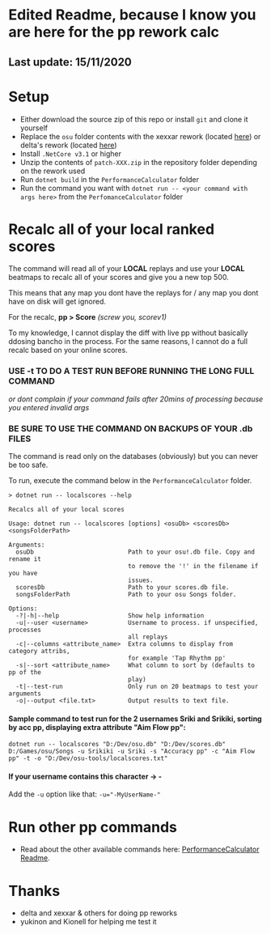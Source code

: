 # Edited Readme, because I know you are here for the pp rework calc 

## Last update: 15/11/2020

# Setup
- Either download the source zip of this repo or install `git` and clone it yourself
- Replace the `osu` folder contents with the xexxar rework (located [here](https://github.com/Apollo-P/osu/tree/PP)) 
or delta's rework (located [here](https://github.com/HeBuwei/osu))
- Install `.NetCore v3.1` or higher
- Unzip the contents of `patch-XXX.zip` in the repository folder depending on the rework used
- Run `dotnet build` in the `PerformanceCalculator` folder
- Run the command you want with `dotnet run -- <your command with args here>` from the `PerfomanceCalculator` folder

# Recalc all of your local ranked scores

The command will read all of your **LOCAL** replays and use your **LOCAL** beatmaps to recalc all of your scores and give you a new top 500.

This means that any map you dont have the replays for / any map you dont have on disk will get ignored.

For the recalc, **pp > Score** *(screw you, scorev1)*

To my knowledge, I cannot display the diff with live pp without basically ddosing bancho in the process. For the same reasons, 
I cannot do a full recalc based on your online scores.

### **USE -t TO DO A TEST RUN BEFORE RUNNING THE LONG FULL COMMAND**
*or dont complain if your command fails after 20mins of processing because you entered invalid args*

### **BE SURE TO USE THE COMMAND ON BACKUPS OF YOUR .db FILES**

The command is read only on the databases (obviously) but you can never be too safe.

To run, execute the command below in the `PerformanceCalculator` folder.

```
> dotnet run -- localscores --help

Recalcs all of your local scores

Usage: dotnet run -- localscores [options] <osuDb> <scoresDb> <songsFolderPath>

Arguments:
  osuDb                          Path to your osu!.db file. Copy and rename it
                                 to remove the '!' in the filename if you have
                                 issues.
  scoresDb                       Path to your scores.db file.
  songsFolderPath                Path to your osu Songs folder.

Options:
  -?|-h|--help                   Show help information
  -u|--user <username>           Username to process. if unspecified, processes
                                 all replays
  -c|--columns <attribute_name>  Extra columns to display from category attribs,
                                 for example 'Tap Rhythm pp'
  -s|--sort <attribute_name>     What column to sort by (defaults to pp of the
                                 play)
  -t|--test-run                  Only run on 20 beatmaps to test your arguments
  -o|--output <file.txt>         Output results to text file.
```

#### Sample command to test run for the 2 usernames Sriki and Srikiki, sorting by acc pp, displaying extra attribute "Aim Flow pp":

`dotnet run -- localscores "D:/Dev/osu.db" "D:/Dev/scores.db"  D:/Games/osu/Songs -u Srikiki -u Sriki -s "Accuracy pp" -c "Aim Flow pp" -t -o "D:/Dev/osu-tools/localscores.txt"`

#### If your username contains this character -> - 
Add the `-u` option like that: `-u="-MyUserName-"`

# Run other pp commands
- Read about the other available commands here: [PerformanceCalculator Readme](https://github.com/Sriki13/osu-tools/blob/master/PerformanceCalculator/README.md).

# Thanks
- delta and xexxar & others for doing pp reworks
- yukinon and Kionell for helping me test it

